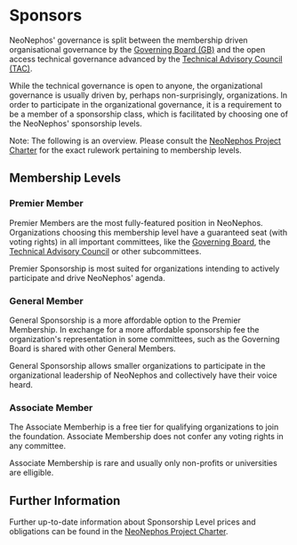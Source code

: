 # Sponsors

NeoNephos' governance is split between the membership driven organisational governance by the [Governing Board (GB)](../governing_board/governing_board_introduction.md)
and the open access technical governance advanced by the [Technical Advisory Council (TAC)](../technical_advisory_council/technical_advisory_council_introduction.md).

While the technical governance is open to anyone, the organizational governance is usually driven by, perhaps non-surprisingly, organizations. In order to participate in the organizational governance, it is a requirement to be a member of a sponsorship class, which is facilitated by choosing one of the NeoNephos' sponsorship levels.

Note: The following is an overview. Please consult the [NeoNephos Project Charter](https://cdn.platform.linuxfoundation.org/agreements/neonephos-foundation.pdf?__hstc=81619592.b399ecdf5f859a9f55ff3dc8bf8218d5.1748238689615.1750928571631.1750956925388.76&__hssc=81619592.1.1750956925388&__hsfp=1765797706) for the exact rulework pertaining to membership levels.

## Membership Levels

### Premier Member

Premier Members are the most fully-featured position in NeoNephos. Organizations choosing this membership level have a guaranteed seat (with voting rights) in all important committees, like the [Governing Board](../governing_board/governing_board_introduction.md), the [Technical Advisory Council](../technical_advisory_council/technical_advisory_council_introduction.md) or other subcommittees.

Premier Sponsorship is most suited for organizations intending to actively participate and drive NeoNephos' agenda.

### General Member

General Sponsorship is a more affordable option to the Premier Membership. In exchange for a more affordable sponsorship fee the organization's representation in some committees, such as the Governing Board is shared with other General Members.

General Sponsorship allows smaller organizations to participate in the organizational leadership of NeoNephos and collectively have their voice heard. 

### Associate Member

The Associate Memberhip is a free tier for qualifying organizations to join the foundation. Associate Membership does not confer any voting rights in any committee. 

Associate Membership is rare and usually only non-profits or universities are elligible.

## Further Information

Further up-to-date information about Sponsorship Level prices and obligations can be found in the [NeoNephos Project Charter](https://cdn.platform.linuxfoundation.org/agreements/neonephos-foundation.pdf?__hstc=81619592.b399ecdf5f859a9f55ff3dc8bf8218d5.1748238689615.1750678834648.1750743563130.65&__hssc=81619592.2.1750743563130&__hsfp=1765797706).
